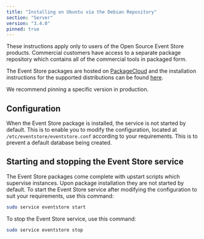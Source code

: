 ```yaml
---
title: "Installing on Ubuntu via the Debian Repository"
section: "Server"
version: "3.4.0"
pinned: true
---
```


<span class="note--warning">
These instructions apply only to users of the Open Source Event Store products. Commercial customers have access to a separate package repository which contains all of the commercial tools in packaged form.
</span>

The Event Store packages are hosted on [PackageCloud](https://packagecloud.io/EventStore/EventStore-OSS) and the installation instructions for the supported distributions can be found [here](https://packagecloud.io/EventStore/EventStore-OSS/install).

We recommend pinning a specific version in production.

## Configuration

When the Event Store package is installed, the service is not started by default. This is to enable you to modify the configuration, located at `/etc/eventstore/eventstore.conf` according to your requirements. This is to prevent a default database being created.

## Starting and stopping the Event Store service

The Event Store packages come complete with upstart scripts which supervise instances. Upon package installation they are not started by default. To start the Event Store service after modifying the configuration to suit your requirements, use this command:

```bash
sudo service eventstore start
```

To stop the Event Store service, use this command:

```bash
sudo service eventstore stop
```
